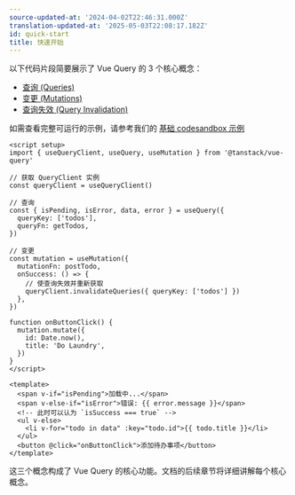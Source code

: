 ```yaml
---
source-updated-at: '2024-04-02T22:46:31.000Z'
translation-updated-at: '2025-05-03T22:08:17.182Z'
id: quick-start
title: 快速开始
---
```

以下代码片段简要展示了 Vue Query 的 3 个核心概念：

- [查询 (Queries)](./guides/queries.md)  
- [变更 (Mutations)](./guides/mutations.md)  
- [查询失效 (Query Invalidation)](./guides/query-invalidation.md)  

如需查看完整可运行的示例，请参考我们的 [基础 codesandbox 示例](../examples/basic)

```vue
<script setup>
import { useQueryClient, useQuery, useMutation } from '@tanstack/vue-query'

// 获取 QueryClient 实例
const queryClient = useQueryClient()

// 查询
const { isPending, isError, data, error } = useQuery({
  queryKey: ['todos'],
  queryFn: getTodos,
})

// 变更
const mutation = useMutation({
  mutationFn: postTodo,
  onSuccess: () => {
    // 使查询失效并重新获取
    queryClient.invalidateQueries({ queryKey: ['todos'] })
  },
})

function onButtonClick() {
  mutation.mutate({
    id: Date.now(),
    title: 'Do Laundry',
  })
}
</script>

<template>
  <span v-if="isPending">加载中...</span>
  <span v-else-if="isError">错误: {{ error.message }}</span>
  <!-- 此时可以认为 `isSuccess === true` -->
  <ul v-else>
    <li v-for="todo in data" :key="todo.id">{{ todo.title }}</li>
  </ul>
  <button @click="onButtonClick">添加待办事项</button>
</template>
```

这三个概念构成了 Vue Query 的核心功能。文档的后续章节将详细讲解每个核心概念。
